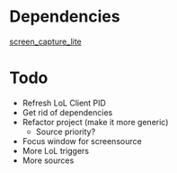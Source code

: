 # Dependencies
[screen_capture_lite](https://github.com/smasherprog/screen_capture_lite)

# Todo
- Refresh LoL Client PID
- Get rid of dependencies
- Refactor project (make it more generic)
    - Source priority?
- Focus window for screensource
- More LoL triggers
- More sources